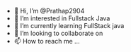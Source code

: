 - 👋 Hi, I’m @Prathap2904
- 👀 I’m interested in Fullstack Java
- 🌱 I’m currently learning FullStack java 
- 💞️ I’m looking to collaborate on 
- 📫 How to reach me ...

<!---
Prathap2904/Prathap2904 is a ✨ special ✨ repository because its `README.md` (this file) appears on your GitHub profile.
You can click the Preview link to take a look at your changes.
--->
